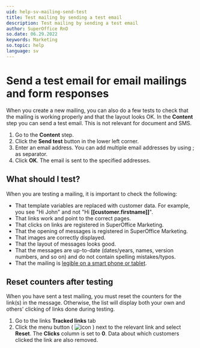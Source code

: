 ```yaml
---
uid: help-sv-mailing-send-test
title: Test mailing by sending a test email
description: Test mailing by sending a test email
author: SuperOffice RnD
so.date: 06.29.2022
keywords: Marketing
so.topic: help
language: sv
---
```


# Send a test email for email mailings and form responses

When you create a new mailing, you can also do a few tests to check that the mailing is working properly and that the layout looks OK. In the **Content** step you can send a test email. This is not relevant for document and SMS.

1. Go to the **Content** step.
2. Click the **Send test** button in the lower left corner.
3. Enter an email address. You can add multiple email addresses by using ; as separator.
4. Click **OK**. The email is sent to the specified addresses.

## What should I test?

When you are testing a mailing, it is important to check the following:

* That template variables are replaced with customer data. For example, you see "Hi John" and not "Hi **\[\[customer.firstname\]\]**".
* That links work and point to the correct pages.
* That clicks on links are registered in SuperOffice Marketing.
* That the opening of messages is registered in SuperOffice Marketing.
* That images are correctly displayed.
* That the layout of messages looks good.
* That the messages are up-to-date (dates/years, names, version numbers, and so on) and do not contain spelling mistakes/typos.
* That the mailing is [legible on a smart phone or tablet][1].

## Reset counters after testing

When you have sent a test mailing, you must reset the counters for the link(s) in the message. Otherwise, the list will display both your own and others' clicking of links done during testing.

1. Go to the links **Tracked links** tab
2. Click the menu button ( ![icon][img1] ) next to the relevant link and select **Reset**. The **Clicks** column is set to **0**. Data about which customers clicked the link are also removed.

<!-- Referenced links -->
[1]: ../../../learn/editor/drag-and-drop/customize-for-mobile.md

<!-- Referenced images -->
[img1]: ../../../../../media/icons/btn-menu.png

